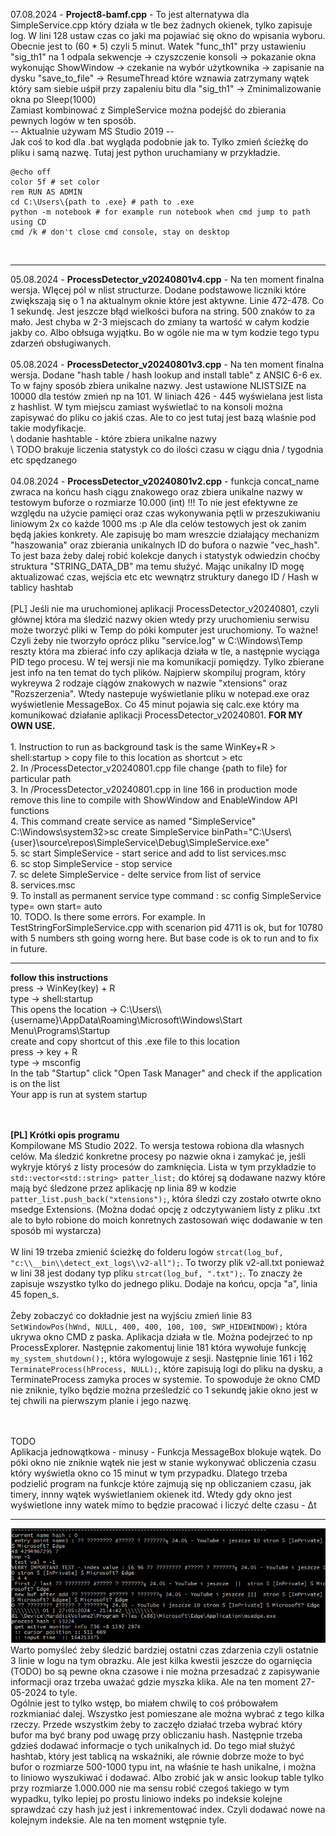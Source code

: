 07.08.2024 - <b>Project8-bamf.cpp</b> - To jest alternatywa dla SimpleService.cpp który działa w tle bez żadnych okienek, tylko zapisuje log. W lini 128 ustaw czas co jaki ma pojawiać się okno do wpisania wyboru. Obecnie jest to (60 * 5) czyli 5 minut. Watek "func_th1" przy 
 ustawieniu "sig_th1" na 1 odpala sekwencje -> czyszczenie konsoli -> pokazanie okna wykonując ShowWindow -> czekanie na wybór użytkownika -> zapisanie na dysku "save_to_file" -> ResumeThread które wznawia zatrzymany wątek który sam siebie uśpił przy zapaleniu bitu dla "sig_th1" -> Zminimalizowanie okna po Sleep(1000)<br />
Zamiast kombinować z SimpleService można podejść do zbierania pewnych logów w ten sposób.<br />
-- Aktualnie używam MS Studio 2019 --
<br />
Jak coś to kod dla .bat wygląda podobnie jak to. Tylko zmień ścieżkę do pliku i samą nazwę. Tutaj jest python uruchamiany w przykładzie.
<br />
```
@echo off
color 5f # set color 
rem RUN AS ADMIN
cd C:\Users\{path to .exe} # path to .exe 
python -m notebook # for example run notebook when cmd jump to path using CD
cmd /k # don't close cmd console, stay on desktop
```
<br />
<hr>
05.08.2024 - <b>ProcessDetector_v20240801v4.cpp</b> - Na ten moment finalna wersja. WIęcej pól w nlist structurze. Dodane podstawowe liczniki które zwiększają się o 1 na aktualnym oknie które jest aktywne. Linie 472-478. Co 1 sekundę. Jest jeszcze błąd wielkości bufora na string. 500 znaków to za mało. Jest chyba w 2-3 miejscach do zmiany ta wartość w całym kodzie jakby co. Albo obłsuga wyjątku. Bo w ogóle nie ma w tym kodzie tego typu zdarzeń obsługiwanych.<br /><br />
05.08.2024 - <b>ProcessDetector_v20240801v3.cpp</b> - Na ten moment finalna wersja. Dodane "hash table / hash lookup and install table" z ANSIC 6-6 ex. To w fajny sposób zbiera unikalne nazwy. Jest ustawione NLISTSIZE na 10000 dla testów zmień np na 101. W liniach 426 - 445 wyświelana jest lista z hashlist. W tym miejscu zamiast wyświetlać to na konsoli można zapisywać do pliku co jakiś czas. Ale to co jest tutaj jest bazą wlaśnie pod takie modyfikacje.<br />
\ dodanie hashtable - które zbiera unikalne nazwy<br />
\ TODO brakuje liczenia statystyk co do ilości czasu w ciągu dnia / tygodnia etc spędzanego<br /><br />
04.08.2024 - <b>ProcessDetector_v20240801v2.cpp</b> - funkcja concat_name zwraca na końcu hash ciągu znakowego oraz zbiera unikalne nazwy w testowym buforze o rozmiarze 10.000 (int) !!! To nie jest efektywne ze względu na użycie pamięci oraz czas wykonywania pętli w przeszukiwaniu liniowym 2x co każde 1000 ms :p Ale dla celów testowych jest ok zanim będą jakies konkrety. Ale zapisuję bo mam wreszcie działający mechanizm "haszowania" oraz zbierania unikalnych ID do bufora o nazwie "vec_hash". To jest baza żeby dalej robić kolekcje danych i statystyk odwiedzin choćby struktura "STRING_DATA_DB" ma temu służyć. Mając unikalny ID mogę aktualizować czas, wejścia etc etc wewnątrz struktury danego ID / Hash w tablicy hashtab<br /><br />
[PL] Jeśli nie ma uruchomionej aplikacji ProcessDetector_v20240801, czyli głównej która ma śledzić nazwy okien wtedy przy uruchomieniu serwisu może tworzyć pliki w Temp do póki komputer jest uruchomiony. To ważne! Czyli żeby nie tworzyło oprócz pliku "service.log" w C:\Windows\Temp reszty która ma zbierać info czy aplikacja działa w tle, a następnie wyciąga PID tego procesu. W tej wersji nie ma komunikacji pomiędzy. Tylko zbierane jest info na ten temat do tych plików. Najpierw skompiluj program, który wykreywa 2 rodzaje ciągów znakowych w nazwie "xtensions" oraz "Rozszerzenia". Wtedy nastepuje wyświetlanie pliku w notepad.exe oraz wyświetlenie MessageBox. Co 45 minut pojawia się calc.exe który ma komunikować działanie aplikacji ProcessDetector_v20240801. <b>FOR MY OWN USE.</b>
<br /> <br />
1. Instruction to run as background task is the same WinKey+R > shell:startup > copy file to this location as shortcut > etc <br />
2. In /ProcessDetector_v20240801.cpp file change {path to file} for particular path<br />
3. In /ProcessDetector_v20240801.cpp in line 166 in production mode remove this line to compile with ShowWindow and EnableWindow API functions<br />
4. This command create service as named "SimpleService" C:\Windows\system32>sc create SimpleService binPath="C:\Users\{user}\source\repos\SimpleService\Debug\SimpleService.exe" <br />
5. sc start SimpleService - start serice and add to list services.msc <br />
6. sc stop SimpleService - stop service <br />
7. sc delete SimpleService - delte service from list of service <br />
8. services.msc <br />
9. To install as permanent service type command : sc config SimpleService type= own start= auto  <br />
10. TODO. Is there some errors. For example. In TestStringForSimpleService.cpp with scenarion pid 4711 is ok, but for 10780 with 5 numbers sth going worng here. But base code is ok to run and to fix in future.
<hr>
<b>follow this instructions</b> </br>
press -> WinKey(key) + R </br>
type -> shell:startup </br>
This opens the location -> C:\Users\\{username}\AppData\Roaming\Microsoft\Windows\Start Menu\Programs\Startup </br>
create and copy shortcut of this .exe file to this location  </br>
press -> key + R </br>
type -> msconfig </br>
In the tab "Startup" click "Open Task Manager" and check if the application is on the list </br>
Your app is run at system startup </br>

 </br></br>
<b>[PL] Krótki opis programu </b></br>
Kompilowane MS Studio 2022. To wersja testowa robiona dla własnych celów. Ma śledzić konkretne procesy po nazwie okna i zamykać je, jeśli wykryje któryś z listy procesów do zamknięcia. Lista w tym przykładzie to `std::vector<std::string> patter_list;` do której są dodawane nazwy które mają być śledzone przez aplikację np linia 89 w kodzie `patter_list.push_back("xtensions");`, która śledzi czy zostało otwrte okno msedge Extensions. (Można dodać opcję z odczytywaniem listy z pliku .txt ale to było robione do moich konretnych zastosowań więc dodawanie w ten sposób mi wystarcza)</br></br>
W lini 19 trzeba zmienić ścieżkę do folderu logów `strcat(log_buf, "c:\\__bin\\detect_ext_logs\\v2-all");`. To tworzy plik v2-all.txt ponieważ w lini 38 jest dodany typ pliku `strcat(log_buf, ".txt");`. To znaczy że zapisuje wszystko tylko do jednego pliku. Dodaje na końcu, opcja "a", linia 45 fopen_s.</br></br>
Żeby zobaczyć co dokładnie jest na wyjściu zmień linie 83 `SetWindowPos(hWnd, NULL, 400, 400, 100, 100, SWP_HIDEWINDOW);` która ukrywa okno CMD z paska. Aplikacja działa w tle. Można podejrzeć to np ProcessExplorer. Następnie zakomentuj linie 181 która wywołuje funkcję `my_system_shutdown();`, która wylogowuje z sesji. Następnie linie 161 i 162 `TerminateProcess(hProcess, NULL);`, które zapisują logi do pliku na dysku, a TerminateProcess zamyka proces w systemie. To spowoduje że okno CMD nie zniknie, tylko będzie można prześledzić co 1 sekundę jakie okno jest w tej chwili na pierwszym planie i jego nazwę.

<br /><br/>
TODO<br />
Aplikacja jednowątkowa - minusy - Funkcja MessageBox blokuje wątek. Do póki okno nie zniknie wątek nie jest w stanie wykonywać obliczenia czasu który wyświetla okno co 15 minut w tym przypadku. Dlatego trzeba podzielić program na funkcje które zajmują się np obliczaniem czasu, jak timery, innny wątek wyświetlaniem okienek itd. Wtedy gdy okno jest wyświetlone inny watek mimo to będzie pracować i liczyć delte czasu - &#916;t

<hr>

![xample_process_detector2.png](https://raw.githubusercontent.com/KarolDuracz/scratchpad/main/ProcessDetector/example_process_detector2.png)
<br />
Warto pomyśleć żeby śledzić bardziej ostatni czas zdarzenia czyli ostatnie 3 linie w logu na tym obrazku. Ale jest kilka kwestii jeszcze do ogarnięcia (TODO) bo są pewne okna czasowe i nie można przesadzać z zapisywanie informacji oraz trzeba uważać gdzie myszka klika. Ale na ten moment 27-05-2024 to tyle.
<br />
Ogólnie jest to tylko wstęp, bo miałem chwilę to coś próbowałem rozkmianiać dalej. Wszystko jest pomieszane ale można wybrać z tego kilka rzeczy. Przede wszystkim żeby to zaczęło działać trzeba wybrać który bufor ma być brany pod uwagę przy obliczaniu hash. Następnie trzeba gdzieś dodawać informacje o tych unikalnych id. Do tego miał służyć hashtab, który jest tablicą na wskaźniki, ale równie dobrze może to być bufor o rozmiarze 500-1000 typu int, na właśnie te hash unikalne, i można to liniowo wyszukiwać i dodawać. Albo zrobić jak w ansic lookup table tylko przy rozmiarze 1.000.000 nie ma sensu robić czegoś takiego w tym wypadku, tylko lepiej po prostu liniowo indeks po indeksie kolejne sprawdzać czy hash już jest i inkrementować index. Czyli dodawać nowe na kolejnym indeksie. Ale na ten moment wstępnie tyle.
